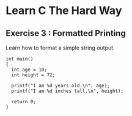 # Learn C The Hard Way

## Exercise 3 : Formatted Printing

Learn how to format a simple string output.

```
int main()
{
  int age = 10;
  int height = 72;

  printf("I am %d years old.\n", age);
  printf("I am %d inches tall.\n", height);

  return 0;
}
```
